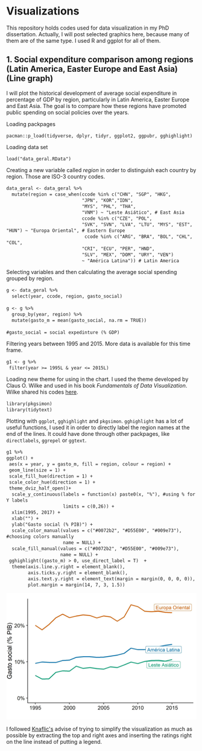 # Visualizations

This repository holds codes used for data visualization in my PhD dissertation. Actually, I will post selected graphics here, because many of them are of the same type. I used R and ggplot for all of them.

## 1. Social expenditure comparison among regions (Latin America, Easter Europe and East Asia) (Line graph)

I will plot the historical development of average social expenditure in percentage of GDP by region, particularly in Latin America, Easter Europe and East Asia. The goal is to compare how these regions have promoted public spending on social policies over the years.

Loading packpages
```
pacman::p_load(tidyverse, dplyr, tidyr, ggplot2, ggpubr, gghighlight)
```

Loading data set

```
load("data_geral.RData")
```

Creating a new variable called *region* in order to distinguish each country by region. Those are ISO-3 country codes.


```
data_geral <- data_geral %>% 
  mutate(region = case_when(ccode %in% c("CHN", "SGP", "HKG",
                            "JPN", "KOR","IDN",
                            "MYS", "PHL", "THA",
                            "VNM") ~ "Leste Asiático", # East Asia
                            ccode %in% c("CZE", "POL",
                            "SVK", "SVN", "LVA", "LTU", "MYS", "EST", "HUN") ~ "Europa Oriental", # Eastern Europe
                             ccode %in% c("ARG", "BRA", "BOL", "CHL", "COL",
                            "CRI", "ECU", "PER", "HND",
                            "SLV", "MEX", "DOM", "URY", "VEN")
                            ~ "América Latina")) # Latin America
```

Selecting variables and then calculating the average social spending grouped by region.


```
g <- data_geral %>% 
  select(year, ccode, region, gasto_social)

g <- g %>% 
  group_by(year, region) %>% 
  mutate(gasto_m = mean(gasto_social, na.rm = TRUE))

#gasto_social = social expedinture (% GDP)
```

Filtering years between 1995 and 2015. More data is available for this time frame.


```
g1 <- g %>%
 filter(year >= 1995L & year <= 2015L)

```

Loading new theme for using in the chart. I used the theme developed by Claus O. Wilke and used in his book *Fundamentals of Data Visualization*. Wilke shared his codes [here](https://github.com/clauswilke/dataviz).


```
library(pkgsimon)
library(tidytext)

```

 Plotting with ``ggplot``, ``gghighlight`` and ``pkgsimon``. ``gghighlight`` has a lot of useful functions, I used it in order to directly label the region names at the end of the lines. It could have done through other packpages, like ``directlabels``, ``ggrepel`` or ``ggtext``.


```
g1 %>% 
ggplot() +
 aes(x = year, y = gasto_m, fill = region, colour = region) +
 geom_line(size = 1) +
 scale_fill_hue(direction = 1) +
 scale_color_hue(direction = 1) +
 theme_dviz_half_open()+
  scale_y_continuous(labels = function(x) paste0(x, "%"), #using % for Y labels
                     limits = c(0,26)) +
  xlim(1995, 2017) +
  xlab("") +
  ylab("Gasto social (% PIB)") +
  scale_color_manual(values = c("#0072b2", "#D55E00", "#009e73"), #choosing colors manually
                     name = NULL) +
  scale_fill_manual(values = c("#0072b2", "#D55E00", "#009e73"),
                    name = NULL) +
 gghighlight((gasto_m) > 0, use_direct_label = T)  +
  theme(axis.line.y.right = element_blank(),
        axis.ticks.y.right = element_blank(),
        axis.text.y.right = element_text(margin = margin(0, 0, 0, 0)),
        plot.margin = margin(14, 7, 3, 1.5)) 
```
 
![IMAGE_DESCRIPTION](gasto_al_ea_eu.jpg)
 

I followed [Knaflic's](https://www.wiley.com/en-us/Storytelling+with+Data:+A+Data+Visualization+Guide+for+Business+Professionals-p-9781119002253) advise of trying to simplify the visualization as much as possible by extracting the top and right axes and inserting the ratings right on the line instead of putting a legend. 
